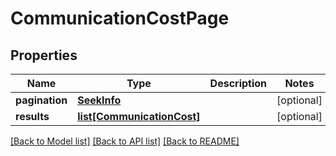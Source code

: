 # CommunicationCostPage

## Properties
Name | Type | Description | Notes
------------ | ------------- | ------------- | -------------
**pagination** | [**SeekInfo**](SeekInfo.md) |  | [optional]
**results** | [**list[CommunicationCost]**](CommunicationCost.md) |  | [optional]

[[Back to Model list]](../README.md#documentation-for-models) [[Back to API list]](../README.md#documentation-for-api-endpoints) [[Back to README]](../README.md)
